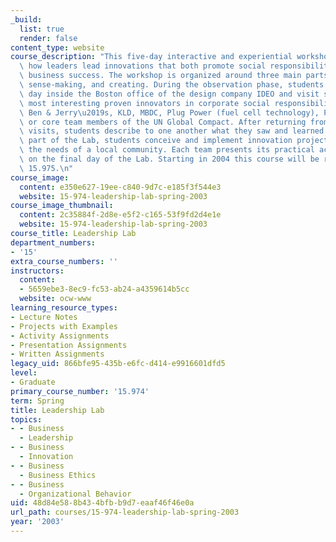 ```yaml
---
_build:
  list: true
  render: false
content_type: website
course_description: "This five-day interactive and experiential workshop focuses on\
  \ how leaders lead innovations that both promote social responsibility and produce\
  \ business success. The workshop is organized around three main parts: observation,\
  \ sense-making, and creating. During the observation phase, students spend a full\
  \ day inside the Boston office of the design company IDEO and visit some of the\
  \ most interesting proven innovators in corporate social responsibility such as\
  \ Ben & Jerry\u2019s, KLD, MBDC, Plug Power (fuel cell technology), PwC, Schlumberger,\
  \ or core team members of the UN Global Compact. After returning from their company\
  \ visits, students describe to one another what they saw and learned.\_In the final\
  \ part of the Lab, students conceive and implement innovation projects that serve\
  \ the needs of a local community. Each team presents its practical accomplishments\
  \ on the final day of the Lab. Starting in 2004 this course will be renumbered as\
  \ 15.975.\n"
course_image:
  content: e350e627-19ee-c840-9d7c-e185f3f544e3
  website: 15-974-leadership-lab-spring-2003
course_image_thumbnail:
  content: 2c35884f-2d8e-e5f2-c165-53f9fd2d4e1e
  website: 15-974-leadership-lab-spring-2003
course_title: Leadership Lab
department_numbers:
- '15'
extra_course_numbers: ''
instructors:
  content:
  - 5659ebe3-8ec9-fc53-ab24-a4359614b5cc
  website: ocw-www
learning_resource_types:
- Lecture Notes
- Projects with Examples
- Activity Assignments
- Presentation Assignments
- Written Assignments
legacy_uid: 866bfe95-435b-e6fc-d414-e9916601dfd5
level:
- Graduate
primary_course_number: '15.974'
term: Spring
title: Leadership Lab
topics:
- - Business
  - Leadership
- - Business
  - Innovation
- - Business
  - Business Ethics
- - Business
  - Organizational Behavior
uid: 48d84e58-8b43-4bfb-b9d7-eaaf46f46e0a
url_path: courses/15-974-leadership-lab-spring-2003
year: '2003'
---
```

